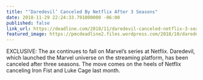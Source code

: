 ```yaml
---
title: "‘Daredevil’ Canceled By Netflix After 3 Seasons"
date: 2018-11-29 22:24:33.791000000 -06:00
published: false
link_url: https://deadline.com/2018/11/daredevil-canceled-netflix-3-seasons-1202511521/
featured_image: https://pmcdeadline2.files.wordpress.com/2018/10/daredevil-s3-ep-1.jpg?w=605
---
```


EXCLUSIVE: The ax continues to fall on Marvel’s series at Netflix. Daredevil, which launched the Marvel universe on the streaming platform, has been canceled after three seasons. The move comes on the heels of Netflix canceling Iron Fist and Luke Cage last month.